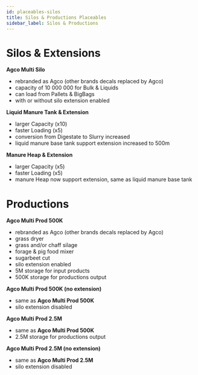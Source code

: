 ```yaml
---
id: placeables-silos
title: Silos & Productions Placeables
sidebar_label: Silos & Productions
---
```

# Silos & Extensions

**Agco Multi Silo**
- rebranded as Agco (other brands decals replaced by Agco)
- capacity of 10 000 000 for Bulk & Liquids
- can load from Pallets & BigBags
- with or without silo extension enabled

**Liquid Manure Tank & Extension**
- larger Capacity (x10)
- faster Loading (x5)
- conversion from Digestate to Slurry increased
- liquid manure base tank support extension increased to 500m

**Manure Heap & Extension**
- larger Capacity (x5)
- faster Loading (x5)
- manure Heap now support extension, same as liquid manure base tank

# Productions

**Agco Multi Prod 500K**
- rebranded as Agco (other brands decals replaced by Agco)
- grass dryer
- grass and/or chaff silage
- forage & pig food mixer
- sugarbeet cut
- silo extension enabled
- 5M storage for input products
- 500K storage for productions output

**Agco Multi Prod 500K (no extension)**
- same as **Agco Multi Prod 500K**
- silo extension disabled

**Agco Multi Prod 2.5M**
- same as **Agco Multi Prod 500K**
- 2.5M storage for productions output

**Agco Multi Prod 2.5M (no extension)**
- same as **Agco Multi Prod 2.5M**
- silo extension disabled